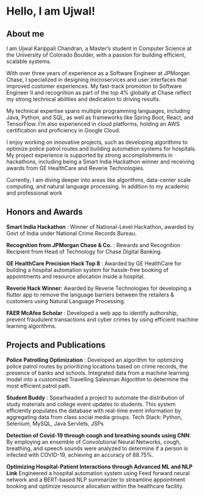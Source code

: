 # Hello, I am Ujwal!

## About me


I am Ujwal Karippali Chandran, a Master’s student in Computer Science at the University of Colorado Boulder, with a passion for building efficient, scalable systems.

With over three years of experience as a Software Engineer at JPMorgan Chase, I specialized in designing microservices and user interfaces that improved customer experiences. My fast-track promotion to Software Engineer II and recognition as part of the top 4% globally at Chase reflect my strong technical abilities and dedication to driving results.

My technical expertise spans multiple programming languages, including Java, Python, and SQL, as well as frameworks like Spring Boot, React, and TensorFlow. I’m also experienced in cloud platforms, holding an AWS certification and proficiency in Google Cloud.

I enjoy working on innovative projects, such as developing algorithms to optimize police patrol routes and building automation systems for hospitals. My project experience is supported by strong accomplishments in hackathons, including being a Smart India Hackathon winner and receiving awards from GE HealthCare and Reverie Technologies.

Currently, I am diving deeper into areas like algorithms, data-center scale computing, and natural language processing. In addition to my academic and professional work


## Honors and Awards

**Smart India Hackathon** : Winner of National-Level Hackathon, awarded by Govt of India under National Crime Records Bureau.

**Recognition from JPMorgan Chase & Co.** : Rewards and Recognition Recipient from Head of Technology for Chase Digital Banking.

**GE HealthCare Precision Hack Top 8** : Awarded by GE HealthCare for building a hospital automation system for hassle-free booking of appointments and resource allocation inside a hospital.

**Reverie Hack Winner**: Awarded by Reverie Technologies for developing a flutter app to remove the language barriers between the retailers & customers using Natural Language Processing.

**FAER McAfee Scholar** : Developed a web app to identify authorship, prevent fraudulent transactions and cyber crimes by using efficient machine learning algorithms.

## Projects and Publications

**Police Patrolling Optimization** : Developed an algorithm for optimizing police patrol routes by prioritizing locations
based on crime records, the presence of banks and schools. Integrated data from a machine learning model into a
customized Travelling Salesman Algorithm to determine the most efficient patrol path.

**Student Buddy** : Spearheaded a project to automate the distribution of study materials and college event updates to
students. This system efficiently populates the database with real-time event information by aggregating data from class
social media groups. Tech Stack: Python, Selenium, MySQL, Java Servlets, JSPs

**Detection of Covid-19 through cough and breathing sounds using CNN**:
By employing an ensemble of Convolutional Neural Networks, cough, breathing, and speech sounds were analyzed to
determine if a person is infected with COVID-19, achieving an accuracy of 88.75%.

**Optimizing Hospital-Patient Interactions through Advanced ML and NLP Link**
Engineered a hospital automation system using Feed forward neural network and a BERT-based NLP summarizer to
streamline appointment booking and optimize resource allocation within the healthcare facility.
